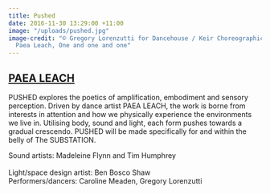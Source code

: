 ```yaml
---
title: Pushed
date: 2016-11-30 13:29:00 +11:00
image: "/uploads/pushed.jpg"
image-credit: "© Gregory Lorenzutti for Dancehouse / Keir Choreographic Award 2016.
  Paea Leach, One and one and one"
---
```


## [PAEA LEACH](http://www.paealeach.com)

PUSHED explores the poetics of amplification, embodiment and sensory perception. Driven by dance artist PAEA LEACH, the work is borne from interests in attention and how we physically experience the environments we live in. Utilising body, sound and light, each form pushes towards a gradual crescendo. PUSHED will be made specifically for and within the belly of The SUBSTATION. 

Sound artists: Madeleine Flynn and Tim Humphrey<br>   
Light/space design artist: Ben Bosco Shaw<br>
Performers/dancers: Caroline Meaden, Gregory Lorenzutti  
